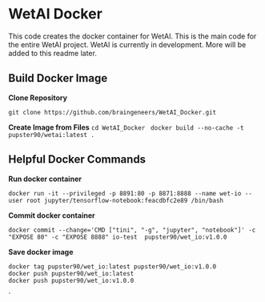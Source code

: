 # WetAI Docker

This code creates the docker container for WetAI. This is the main code for the entire WetAI project. WetAI is currently in development. More will be added to this readme later.

## Build Docker Image
**Clone Repository**

`git clone https://github.com/braingeneers/WetAI_Docker.git`

**Create Image from Files**
`cd WetAI_Docker `
`docker build --no-cache -t pupster90/wetai:latest .  `


## Helpful Docker Commands
**Run docker container**

`docker run -it --privileged -p 8891:80 -p 8871:8888 --name wet-io --user root jupyter/tensorflow-notebook:feacdbfc2e89 /bin/bash `

**Commit docker container**

`docker commit --change='CMD ["tini", "-g", "jupyter", "notebook"]' -c "EXPOSE 80" -c "EXPOSE 8888" io-test  pupster90/wet_io:v1.0.0`

**Save docker image**
```
docker tag pupster90/wet_io:latest pupster90/wet_io:v1.0.0
docker push pupster90/wet_io:latest
docker push pupster90/wet_io:v1.0.0
```
`
